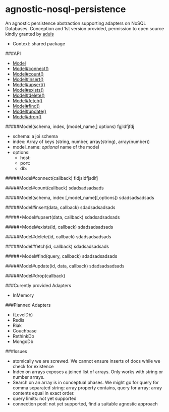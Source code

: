 # agnostic-nosql-persistence

An agnostic persistence abstraction supporting adapters on NoSQL Databases.
Conception and 1st version provided, permission to open source kindly granted by [aduis]

- Context: shared package

###API
- [Model](#model)
- [Model#connect()](#model_connect)
- [Model#count()](#model_)
- [Model#insert()](#model_)
- [Model#upsert()](#model_)
- [Model#exists()](#model_)
- [Model#delete()](#model_)
- [Model#fetch()](#model_)
- [Model#find()](#model_)
- [Model#update()](#model_)
- [Model#drop()](#model_)

#####<a name="model"></a>Model(schema, index, [model_name,] options)
fgjldfjfdj
- schema: a joi schema
- index: Array of keys (string, number, array(string), array(number))
- model_name: _optional_ name of the model
- options:
    - host:
    - port:
    - db:

#####<a name="model_connect"></a>Model#connect(callback)
fldjsldfjsdlfj

#####<a name="model_"></a>Model#count(callback)
sdadsadsadsads

#####<a name="model_connect"></a>Model(schema, index [,model_name][,options])
sdadsadsadsads

#####<a name="model_connect"></a>Model#insert(data, callback)
sdadsadsadsads

#####<a name="model_connect"></a>*Model#upsert(data, callback)
sdadsadsadsads

#####<a name="model_connect"></a>*Model#exists(id, callback)
sdadsadsadsads

#####<a name="model_connect"></a>Model#delete(id, callback)
sdadsadsadsads

#####<a name="model_connect"></a>Model#fetch(id, callback)
sdadsadsadsads

#####<a name="model_connect"></a>*Model#find(query, callback)
sdadsadsadsads

#####<a name="model_connect"></a>Model#update(id, data, callback)
sdadsadsadsads

#####<a name="model_connect"></a>Model#drop(callback)


###Curently provided Adapters
- InMemory

###Planned Adapters
- (LevelDb)
- Redis
- Riak
- Couchbase
- RethinkDb
- MongoDb


###Issues
- atomically we are screwed. We cannot ensure inserts of docs while we check for existence
- Index on arrays exposes a joined list of arrays. Only works with string or number arrays.
- Search on an array is in conceptual phases. We might go for query for comma separated string: array property contains, query for array: array contents equal in exact order.
- query limits: not yet supported
- connection pool: not yet supported, find a suitable agnostic approach


[aduis]: https://github.com/aduis
